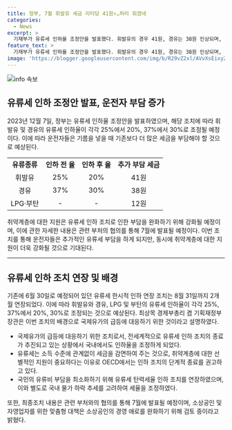 ```yaml
---
title: 정부, 7월 휘발유 세금 리터당 41원↑…허리 휘겠네
categories:
  - News
excerpt: >
  기재부가 유류세 인하율 조정안을 발표했다. 휘발유의 경우 41원, 경유는 38원 인상되며, 유류세 인하 조치는 2개월 연장되었지만 세율이 올랐다. 정부는 7월부터 휘발유와 경유 인하율을 각각 20%, 30%로 조정할 계획이며, 취약계층 지원을 강화할 예정이다. 소상공인과 자영업자를 위한 맞춤형 대책을 발표할 예정이고, 전기료 지원 대상과 지원금액을 확대하는 방안 등을 검토 중이다.
feature_text: >
  기재부가 유류세 인하율 조정안을 발표했다. 휘발유의 경우 41원, 경유는 38원 인상되며, 유류세 인하 조치는 2개월 연장되었지만 세율이 올랐다. 정부는 7월부터 휘발유와 경유 인하율을 각각 20%, 30%로 조정할 계획이며, 취약계층 지원을 강화할 예정이다. 소상공인과 자영업자를 위한 맞춤형 대책을 발표할 예정이고, 전기료 지원 대상과 지원금액을 확대하는 방안 등을 검토 중이다.
image: 'https://blogger.googleusercontent.com/img/b/R29vZ2xl/AVvXsEixyZcFfHzMRdzZMjFBmAUKJYCLCGyLL1o632UiGVXcaFdKo_bkvkuCioo0uUKlGfBVcT3P84aROyZIXSBEx3Aw5nCQ3pTgDom1WDC4m8eifvWiAmWEEVb4x6G_l8C0QH225ldMjyaFvpxGEBGNO37VmDTDMHGhJPq73UglMfDca1-0aw/s1600/blogspot.png'
---
```


<p><img src="https://blogger.googleusercontent.com/img/b/R29vZ2xl/AVvXsEixyZcFfHzMRdzZMjFBmAUKJYCLCGyLL1o632UiGVXcaFdKo_bkvkuCioo0uUKlGfBVcT3P84aROyZIXSBEx3Aw5nCQ3pTgDom1WDC4m8eifvWiAmWEEVb4x6G_l8C0QH225ldMjyaFvpxGEBGNO37VmDTDMHGhJPq73UglMfDca1-0aw/s1600/blogspot.png" alt="info 속보" /></p>

<h2 data-ke-size="size26">유류세 인하 조정안 발표, 운전자 부담 증가</h2>

<p data-ke-size="size16">2023년 12월 7일, 정부는 유류세 인하율 조정안을 발표하였으며, 해당 조치에 따라 휘발유 및 경유의 유류세 인하율이 각각 25%에서 20%, 37%에서 30%로 조정될 예정이다. 이에 따라 운전자들은 기름을 넣을 때 기존보다 더 많은 세금을 부담해야 할 것으로 예상된다.</p>

<table>
  <tr>
    <td style="text-align: center; height: 17px;"><b>유류종류</b></td>
    <td style="text-align: center; height: 17px;"><b>인하 전 율</b></td>
    <td style="text-align: center; height: 17px;"><b>인하 후 율</b></td>
    <td style="text-align: center; height: 17px;"><b>추가 부담 세금</b></td>
  </tr>
  <tr>
    <td style="text-align: center; height: 17px;">휘발유</td>
    <td style="text-align: center; height: 17px;">25%</td>
    <td style="text-align: center; height: 17px;">20%</td>
    <td style="text-align: center; height: 17px;">41원</td>
  </tr>
  <tr>
    <td style="text-align: center; height: 17px;">경유</td>
    <td style="text-align: center; height: 17px;">37%</td>
    <td style="text-align: center; height: 17px;">30%</td>
    <td style="text-align: center; height: 17px;">38원</td>
  </tr>
  <tr>
    <td style="text-align: center; height: 17px;">LPG·부탄</td>
    <td style="text-align: center; height: 17px;">-</td>
    <td style="text-align: center; height: 17px;">-</td>
    <td style="text-align: center; height: 17px;">12원</td>
  </tr>
</table>

<p data-ke-size="size16">취약계층에 대한 지원은 유류세 인하 조치로 인한 부담을 완화하기 위해 강화될 예정이며, 이에 관한 자세한 내용은 관련 부처의 협의를 통해 7월에 발표될 예정이다. 이번 조치를 통해 운전자들은 추가적인 유류세 부담을 하게 되지만, 동시에 취약계층에 대한 지원이 더욱 강화될 것으로 기대된다.</p>

<hr>

<h2 data-ke-size="size26">유류세 인하 조치 연장 및 배경</h2>

<p data-ke-size="size16">기존에 6월 30일로 예정되어 있던 유류세 한시적 인하 연장 조치는 8월 31일까지 2개월 연장되었다. 이에 따라 휘발유와 경유, LPG 및 부탄의 유류세 인하율이 각각 25%, 37%에서 20%, 30%로 조정되는 것으로 예상된다. 최상목 경제부총리 겸 기획재정부 장관은 이번 조치의 배경으로 국제유가의 급등에 대응하기 위한 것이라고 설명하였다.</p>

<ul>
  <li>국제유가의 급등에 대응하기 위한 조치로서, 전세계적으로 유류세 인하 조치의 종료가 추진되고 있는 상황에서 국내에서도 인하율을 조정하게 되었다.</li>
  <li>유류세는 소득 수준에 관계없이 세금을 감면하여 주는 것으로, 취약계층에 대한 선별적인 지원이 중요하다는 이유로 OECD에서는 인하 조치의 단계적 종료를 권고하고 있다.</li>
  <li>국민의 유류비 부담을 최소화하기 위해 유류세 탄력세율 인하 조치를 연장하였으며, 이와 별도로 국내 물가 하락 추세를 고려하여 세율을 조정하였다.</li>
</ul>

<p data-ke-size="size16">또한, 최종조치 내용은 관련 부처와의 협의를 통해 7월에 발표될 예정이며, 소상공인 및 자영업자를 위한 맞춤형 대책은 소상공인의 경영 애로를 완화하기 위해 검토 중이라고 밝혔다.</p>

